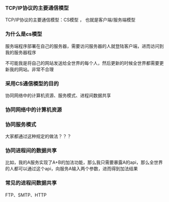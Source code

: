 ### TCP/IP协议的主要通信模型

TCP/IP协议的主要通信模型：CS模型 ， 也就是客户端/服务端模型

### 为什么是cs模型

服务端程序部署在自己的服务器，需要访问服务器的人就登陆客户端，进而访问到我的服务器程序

不可能我是将自己的网站发送给全世界的每个人，然后更新的时候全世界都需要更新我的网站。非常不合理

### 采用CS通信模型的目的

协同网络中的计算机资源、服务模式、进程间数据共享

### 协同网络中的计算机资源



### 协同服务模式

大家都通过这种规定的做法？？？

### 协同进程间的数据共享

比如，我的A服务实现了A+B的加法功能，那么我只需要暴露A的api，那么全世界的人都可以通过这个api，向服务A输入两个参数，进而得到加法结果

### 常见的进程间数据共享

FTP、SMTP、HTTP










